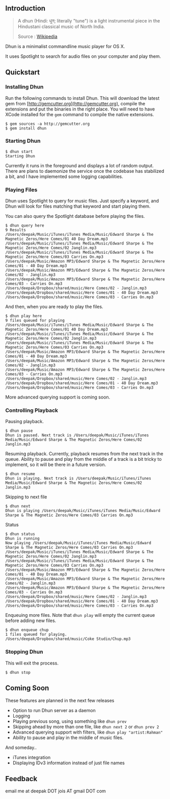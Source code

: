 ## Introduction

> A dhun (Hindi: धुन; literally "tune") is a light instrumental piece in the
> Hindustani classical music of North India.
>
> Source : [Wikipedia](http://en.wikipedia.org/wiki/Dhun)

Dhun is a minimalist commandline music player for OS X.

It uses Spotlight to search for audio files on your computer and play them.

## Quickstart

### Installing Dhun

Run the following commands to install Dhun. This will download the latest gem
from [http://gemcutter.org](http://gemcutter.org), compile the extensions and
put the binaries in the right place. You will need to have XCode installed for
the `gem` command to compile the native extensions.

    $ gem sources -a http://gemcutter.org
    $ gem install dhun

### Starting Dhun

    $ dhun start
    Starting Dhun

Currently it runs in the foreground and displays a lot of random output. There
are plans to daemonize the service once the codebase has stabilized a bit, and
I have implemented some logging capabilities.

### Playing Files

Dhun uses Spotlight to query for music files. Just specify a keyword, and Dhun
will look for files matching that keyword and start playing them.

You can also query the Spotlight database before playing the files.

    $ dhun query here
    9 Results
    /Users/deepak/Music/iTunes/iTunes Media/Music/Edward Sharpe & The Magnetic Zeros/Here Comes/01 40 Day Dream.mp3
    /Users/deepak/Music/iTunes/iTunes Media/Music/Edward Sharpe & The Magnetic Zeros/Here Comes/02 Janglin.mp3
    /Users/deepak/Music/iTunes/iTunes Media/Music/Edward Sharpe & The Magnetic Zeros/Here Comes/03 Carries On.mp3
    /Users/deepak/Music/Amazon MP3/Edward Sharpe & The Magnetic Zeros/Here Comes/01 - 40 Day Dream.mp3
    /Users/deepak/Music/Amazon MP3/Edward Sharpe & The Magnetic Zeros/Here Comes/02 - Janglin.mp3
    /Users/deepak/Music/Amazon MP3/Edward Sharpe & The Magnetic Zeros/Here Comes/03 - Carries On.mp3
    /Users/deepak/Dropbox/shared/music/Here Comes/02 - Janglin.mp3
    /Users/deepak/Dropbox/shared/music/Here Comes/01 - 40 Day Dream.mp3
    /Users/deepak/Dropbox/shared/music/Here Comes/03 - Carries On.mp3

And then, when you are ready to play the files.

    $ dhun play here
    9 files queued for playing
    /Users/deepak/Music/iTunes/iTunes Media/Music/Edward Sharpe & The Magnetic Zeros/Here Comes/01 40 Day Dream.mp3
    /Users/deepak/Music/iTunes/iTunes Media/Music/Edward Sharpe & The Magnetic Zeros/Here Comes/02 Janglin.mp3
    /Users/deepak/Music/iTunes/iTunes Media/Music/Edward Sharpe & The Magnetic Zeros/Here Comes/03 Carries On.mp3
    /Users/deepak/Music/Amazon MP3/Edward Sharpe & The Magnetic Zeros/Here Comes/01 - 40 Day Dream.mp3
    /Users/deepak/Music/Amazon MP3/Edward Sharpe & The Magnetic Zeros/Here Comes/02 - Janglin.mp3
    /Users/deepak/Music/Amazon MP3/Edward Sharpe & The Magnetic Zeros/Here Comes/03 - Carries On.mp3
    /Users/deepak/Dropbox/shared/music/Here Comes/02 - Janglin.mp3
    /Users/deepak/Dropbox/shared/music/Here Comes/01 - 40 Day Dream.mp3
    /Users/deepak/Dropbox/shared/music/Here Comes/03 - Carries On.mp3

More advanced querying support is coming soon.

### Controlling Playback

Pausing playback.

    $ dhun pause
    Dhun is paused. Next track is /Users/deepak/Music/iTunes/iTunes Media/Music/Edward Sharpe & The Magnetic Zeros/Here Comes/02 Janglin.mp3

Resuming playback. Currently, playback resumes from the next track in the
queue. Ability to pause and play from the middle of a track is a bit tricky to
implement, so it will be there in a future version.

    $ dhun resume
    Dhun is playing. Next track is /Users/deepak/Music/iTunes/iTunes Media/Music/Edward Sharpe & The Magnetic Zeros/Here Comes/02 Janglin.mp3

Skipping to next file

    $ dhun next
    Dhun is playing /Users/deepak/Music/iTunes/iTunes Media/Music/Edward Sharpe & The Magnetic Zeros/Here Comes/03 Carries On.mp3

Status

    $ dhun status
    Dhun is running
    Now playing /Users/deepak/Music/iTunes/iTunes Media/Music/Edward Sharpe & The Magnetic Zeros/Here Comes/03 Carries On.mp3
    /Users/deepak/Music/iTunes/iTunes Media/Music/Edward Sharpe & The Magnetic Zeros/Here Comes/02 Janglin.mp3
    /Users/deepak/Music/iTunes/iTunes Media/Music/Edward Sharpe & The Magnetic Zeros/Here Comes/03 Carries On.mp3
    /Users/deepak/Music/Amazon MP3/Edward Sharpe & The Magnetic Zeros/Here Comes/01 - 40 Day Dream.mp3
    /Users/deepak/Music/Amazon MP3/Edward Sharpe & The Magnetic Zeros/Here Comes/02 - Janglin.mp3
    /Users/deepak/Music/Amazon MP3/Edward Sharpe & The Magnetic Zeros/Here Comes/03 - Carries On.mp3
    /Users/deepak/Dropbox/shared/music/Here Comes/02 - Janglin.mp3
    /Users/deepak/Dropbox/shared/music/Here Comes/01 - 40 Day Dream.mp3
    /Users/deepak/Dropbox/shared/music/Here Comes/03 - Carries On.mp3

Enqueuing more files. Note that `dhun play` will empty the current queue
before adding new files.

    $ dhun enqueue chup
    1 files queued for playing.
    /Users/deepak/Dropbox/shared/music/Coke Studio/Chup.mp3

### Stopping Dhun

This will exit the process.

    $ dhun stop

## Coming Soon

These features are planned in the next few releases

* Option to run Dhun server as a daemon
* Logging
* Playing previous song, using something like `dhun prev`
* Skipping ahead by more than one file, like `dhun next 2` or `dhun prev 2`
* Advanced querying support with filters, like `dhun play "artist:Rahman"`
* Ability to pause and play in the middle of music files.

And someday..

* iTunes integration
* Displaying IDv3 information instead of just file names

## Feedback

email me at deepak DOT jois AT gmail DOT com